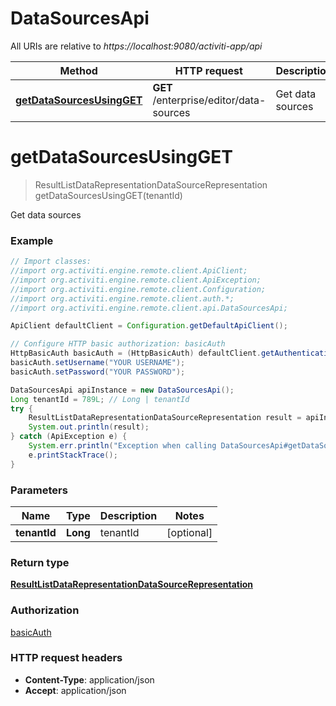 # DataSourcesApi

All URIs are relative to *https://localhost:9080/activiti-app/api*

Method | HTTP request | Description
------------- | ------------- | -------------
[**getDataSourcesUsingGET**](DataSourcesApi.md#getDataSourcesUsingGET) | **GET** /enterprise/editor/data-sources | Get data sources


<a name="getDataSourcesUsingGET"></a>
# **getDataSourcesUsingGET**
> ResultListDataRepresentationDataSourceRepresentation getDataSourcesUsingGET(tenantId)

Get data sources

### Example
```java
// Import classes:
//import org.activiti.engine.remote.client.ApiClient;
//import org.activiti.engine.remote.client.ApiException;
//import org.activiti.engine.remote.client.Configuration;
//import org.activiti.engine.remote.client.auth.*;
//import org.activiti.engine.remote.client.api.DataSourcesApi;

ApiClient defaultClient = Configuration.getDefaultApiClient();

// Configure HTTP basic authorization: basicAuth
HttpBasicAuth basicAuth = (HttpBasicAuth) defaultClient.getAuthentication("basicAuth");
basicAuth.setUsername("YOUR USERNAME");
basicAuth.setPassword("YOUR PASSWORD");

DataSourcesApi apiInstance = new DataSourcesApi();
Long tenantId = 789L; // Long | tenantId
try {
    ResultListDataRepresentationDataSourceRepresentation result = apiInstance.getDataSourcesUsingGET(tenantId);
    System.out.println(result);
} catch (ApiException e) {
    System.err.println("Exception when calling DataSourcesApi#getDataSourcesUsingGET");
    e.printStackTrace();
}
```

### Parameters

Name | Type | Description  | Notes
------------- | ------------- | ------------- | -------------
 **tenantId** | **Long**| tenantId | [optional]

### Return type

[**ResultListDataRepresentationDataSourceRepresentation**](ResultListDataRepresentationDataSourceRepresentation.md)

### Authorization

[basicAuth](../README.md#basicAuth)

### HTTP request headers

 - **Content-Type**: application/json
 - **Accept**: application/json

